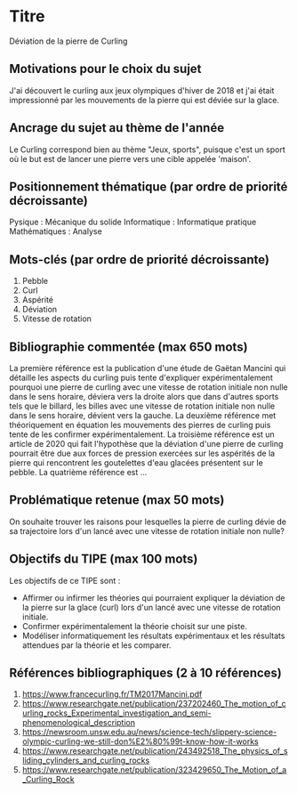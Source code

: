 # Titre
Déviation de la pierre de Curling

## Motivations pour le choix du sujet
J'ai découvert le curling aux jeux olympiques d'hiver de 2018 et
j'ai était impressionné par les mouvements de la pierre qui est déviée sur la glace.

## Ancrage du sujet au thème de l'année
Le Curling correspond bien au thème "Jeux, sports", puisque c'est
un sport où le but est de lancer une pierre vers une cible appelée 'maison'.

## Positionnement thématique (par ordre de priorité décroissante)
Pysique : Mécanique du solide
Informatique : Informatique pratique
Mathématiques : Analyse

## Mots-clés (par ordre de priorité décroissante)
1. Pebble
2. Curl
3. Aspérité
4. Déviation
5. Vitesse de rotation

## Bibliographie commentée (max 650 mots)
La première référence est la publication d'une étude de Gaëtan Mancini qui détaille les aspects du curling puis 
tente d'expliquer expérimentalement pourquoi une pierre de curling avec une vitesse de rotation initiale non nulle dans le sens horaire, 
déviera vers la droite alors que dans d'autres sports tels que le billard, les billes avec une vitesse de rotation initiale non nulle dans le sens horaire, 
dévient vers la gauche.
La deuxième référence met théoriquement en équation les mouvements des pierres de curling puis tente de les confirmer expérimentalement.
La troisième référence est un article de 2020 qui fait l'hypothèse que la déviation d'une pierre de curling pourrait être due aux forces de pression
exercées sur les aspérités de la pierre qui rencontrent les goutelettes d'eau glacées présentent sur le pebble.
La quatrième référence est ...

## Problématique retenue (max 50 mots)
On souhaite trouver les raisons pour lesquelles la pierre de curling dévie
de sa trajectoire lors d'un lancé avec une vitesse de rotation initiale non nulle?

## Objectifs du TIPE (max 100 mots)
Les objectifs de ce TIPE sont :
- Affirmer ou infirmer les théories qui pourraient expliquer la déviation de la pierre 
sur la glace (curl) lors d'un lancé avec une vitesse de rotation initiale.
- Confirmer expérimentalement la théorie choisit sur une piste.
- Modéliser informatiquement les résultats expérimentaux et les résultats attendues
par la théorie et les comparer.


## Références bibliographiques (2 à 10 références)
1. https://www.francecurling.fr/TM2017Mancini.pdf
2. https://www.researchgate.net/publication/237202460_The_motion_of_curling_rocks_Experimental_investigation_and_semi-phenomenological_description
3. https://newsroom.unsw.edu.au/news/science-tech/slippery-science-olympic-curling-we-still-don%E2%80%99t-know-how-it-works
4. https://www.researchgate.net/publication/243492518_The_physics_of_sliding_cylinders_and_curling_rocks
5. https://www.researchgate.net/publication/323429650_The_Motion_of_a_Curling_Rock
